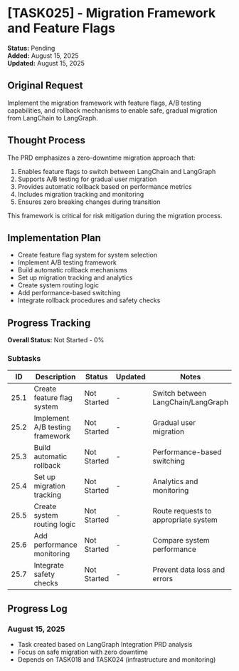 # [TASK025] - Migration Framework and Feature Flags

**Status:** Pending  
**Added:** August 15, 2025  
**Updated:** August 15, 2025

## Original Request
Implement the migration framework with feature flags, A/B testing capabilities, and rollback mechanisms to enable safe, gradual migration from LangChain to LangGraph.

## Thought Process
The PRD emphasizes a zero-downtime migration approach that:

1. Enables feature flags to switch between LangChain and LangGraph
2. Supports A/B testing for gradual user migration
3. Provides automatic rollback based on performance metrics
4. Includes migration tracking and monitoring
5. Ensures zero breaking changes during transition

This framework is critical for risk mitigation during the migration process.

## Implementation Plan
- Create feature flag system for system selection
- Implement A/B testing framework
- Build automatic rollback mechanisms
- Set up migration tracking and analytics
- Create system routing logic
- Add performance-based switching
- Integrate rollback procedures and safety checks

## Progress Tracking

**Overall Status:** Not Started - 0%

### Subtasks
| ID | Description | Status | Updated | Notes |
|----|-------------|--------|---------|-------|
| 25.1 | Create feature flag system | Not Started | - | Switch between LangChain/LangGraph |
| 25.2 | Implement A/B testing framework | Not Started | - | Gradual user migration |
| 25.3 | Build automatic rollback | Not Started | - | Performance-based switching |
| 25.4 | Set up migration tracking | Not Started | - | Analytics and monitoring |
| 25.5 | Create system routing logic | Not Started | - | Route requests to appropriate system |
| 25.6 | Add performance monitoring | Not Started | - | Compare system performance |
| 25.7 | Integrate safety checks | Not Started | - | Prevent data loss and errors |

## Progress Log
### August 15, 2025
- Task created based on LangGraph Integration PRD analysis
- Focus on safe migration with zero downtime
- Depends on TASK018 and TASK024 (infrastructure and monitoring)
